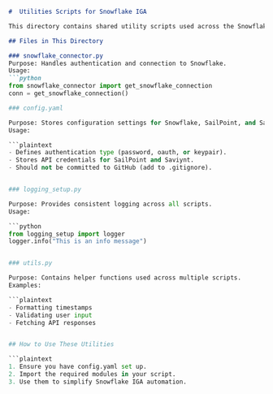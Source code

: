 ```markdown
#  Utilities Scripts for Snowflake IGA

This directory contains shared utility scripts used across the Snowflake IGA project. These scripts help with authentication, logging, configuration, and other common tasks.

## Files in This Directory

### snowflake_connector.py
Purpose: Handles authentication and connection to Snowflake.  
Usage:
```python
from snowflake_connector import get_snowflake_connection
conn = get_snowflake_connection()

### config.yaml

Purpose: Stores configuration settings for Snowflake, SailPoint, and Saviynt.  
Usage:

```plaintext
- Defines authentication type (password, oauth, or keypair).
- Stores API credentials for SailPoint and Saviynt.
- Should not be committed to GitHub (add to .gitignore).


### logging_setup.py

Purpose: Provides consistent logging across all scripts.  
Usage:

```python
from logging_setup import logger
logger.info("This is an info message")


### utils.py

Purpose: Contains helper functions used across multiple scripts.  
Examples:

```plaintext
- Formatting timestamps
- Validating user input
- Fetching API responses


## How to Use These Utilities

```plaintext
1. Ensure you have config.yaml set up.
2. Import the required modules in your script.
3. Use them to simplify Snowflake IGA automation.

```

